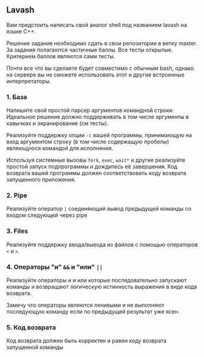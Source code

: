 ## Lavash

Вам предстоить написать свой аналог shell под названием lavash на языке C++.

Решение задания необходимо сдать в свои репозитории в ветку master. За задания полагаются частичные баллы. 
Все тесты открытые. Критерием баллов являются сами тесты.

Почти все что вы сделаете будет совместимо с обычным bash, однако на сервере вы не сможете использовать этот и другие встроенные интерпретаторы.


### 1. База

Напишите свой простой парсер аргументов командной строки.
Идеальное решение должно поддерживать в том числе аргументы в кавычках и экранирование (см тесты).

Реализуйте поддержку опции `-c` вашей программы, принимающую на вход аргументом строку (в том числе содержащую пробелы) 
являющуюся командой для исполнения.

Используя системные вызовы `fork`, `exec`, `wait*` и другие реализуйте простой запуск подпрограммы и дождитесь её завершения. 
Код возврата вашей программы должен соответствовать коду возврата запущенного приложения.


### 2. Pipe

Реализуйте оператор `|` соединяющий вывод предыдущей команды со входом следующей через pipe

### 3. Files

Реализуйте поддержку ввода/вывода из файлов с помощью операторов `<` и `>`.

### 4. Операторы "и" `&&` и "или" `||`

Реализуйте операторы и и или которые последовательно запускают команды и возвращают логическую истинность выражения в виде кода возврата.

Замечу что операторы являются ленивыми и не выполняют последующую команду если по предыдущей результат уже ясен.

### 5. Код возврата

Код возврата должен быть корректен и равен коду возврата запущенной команды

